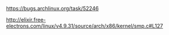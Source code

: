 https://bugs.archlinux.org/task/52246

http://elixir.free-electrons.com/linux/v4.9.31/source/arch/x86/kernel/smp.c#L127

